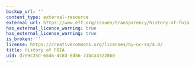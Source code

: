 ```yaml
---
backup_url: ''
content_type: external-resource
external_url: https://www.eff.org/issues/transparency/history-of-foia
has_external_licence_warning: true
has_external_license_warning: true
is_broken: ''
license: https://creativecommons.org/licenses/by-nc-sa/4.0/
title: History of FOIA
uid: d7e9c35d-6546-4c8d-8d56-71bca4322860
---
```

